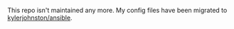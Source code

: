 This repo isn't maintained any more. My config files have been migrated to [kylerjohnston/ansible](https://github.com/kylerjohnston/ansible).

